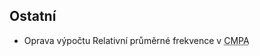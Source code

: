 ﻿---
categories: [fenix]
layout: fenix
---

## Ostatní
<ul>
	<li>Oprava výpočtu Relativní průměrné frekvence v <abbr title="Crosmediální postanalýza">CMPA</abbr></li>
</ul>
